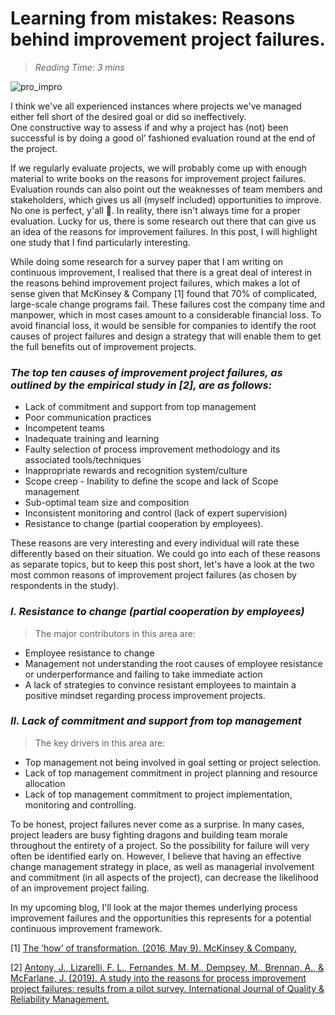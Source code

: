 # Learning from mistakes: Reasons behind improvement project failures.

>*Reading Time: 3 mins*

![pro_impro](https://github.com/charleennewland/blog/assets/138404574/c15dc762-879c-4a18-abc1-538ed43afe84)


I think we've all experienced instances where projects we've managed either fell short of the desired goal or did so ineffectively.<br/> 
One constructive way to assess if and why a project has (not) been successful is by doing a good ol’ fashioned evaluation round at the end of the project. 

If we regularly evaluate projects, we will probably come up with enough material to write books on the reasons for improvement project failures. Evaluation rounds can also point out the weaknesses of team members and stakeholders, which gives us all (myself included) opportunities to improve. No one is perfect, y'all 🙂. In reality, there isn't always time for a proper evaluation. Lucky for us, there is some research out there that can give us an idea of the reasons for improvement failures. In this post, I will highlight one study that I find particularly interesting. 

While doing some research for a survey paper that I am writing on continuous improvement, I realised that there is a great deal of interest in the reasons behind improvement project failures, which makes a lot of sense given that McKinsey & Company [1] found that 70% of complicated, large-scale change programs fail. These failures cost the company time and manpower, which in most cases amount to a considerable financial loss. To avoid financial loss, it would be sensible for companies to identify the root causes of project failures and design a strategy that will enable them to get the full benefits out of improvement projects.
	 	 		
### *The top ten causes of improvement project failures, as outlined by the empirical study in [2], are as follows:*

- Lack of commitment and support from top management 
- Poor communication practices 
- Incompetent teams
- Inadequate training and learning 
- Faulty selection of process improvement methodology and its associated tools/techniques
- Inappropriate rewards and recognition system/culture 
- Scope creep - Inability to define the scope and lack of Scope management
- Sub-optimal team size and composition
- Inconsistent monitoring and control (lack of expert supervision)
- Resistance to change (partial cooperation by employees).

These reasons are very interesting and every individual will rate these differently based on their situation. We could go into each of these reasons as separate topics, but to keep this post short, let's have a look at the two most common reasons of improvement project failures (as chosen by respondents in the study).
					
### *I. Resistance to change (partial cooperation by employees)*

>The major contributors in this area are:
- Employee resistance to change
- Management not understanding the root causes of employee resistance or underperformance and failing to take immediate action
- A lack of strategies‌ to convince resistant employees to maintain a positive mindset regarding process improvement projects. 

			
### *II. Lack of commitment and support from top management* 
>The key drivers in this area are:
		 	 	 		
- Top management not being involved in goal setting or project selection.
- Lack of top management commitment in project planning and resource allocation
- Lack of top management commitment to project implementation, monitoring and controlling.	

To be honest, project failures never come as a surprise. In many cases, project leaders are busy fighting dragons and building team morale throughout the entirety of a project. So the possibility for failure will very often be identified early on. However, I believe that having an effective change management strategy in place, as well as managerial involvement and commitment (in all aspects of the project), can decrease the likelihood of an improvement project failing. 

In my upcoming blog, I'll look at the major themes underlying process improvement failures and the opportunities this represents for a potential continuous improvement framework.

[1] [The ‘how’ of transformation. (2016, May 9). McKinsey & Company.](https://www.mckinsey.com/industries/retail/our-insights/the-how-of-transformation)

[2] [Antony, J., Lizarelli, F. L., Fernandes, M. M., Dempsey, M., Brennan, A., & McFarlane, J. (2019). A study into the reasons for process improvement project failures: results from a pilot survey. International Journal of Quality & Reliability Management.](https://pureportal.strath.ac.uk/en/publications/a-study-into-the-reasons-for-process-improvement-project-failures)
